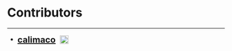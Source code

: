 # Contributors
<hr>

<!-- calimaco -->
- <span style="font-size: 20px; vertical-align: middle">[**calimaco**](https://github.com/calimaco)</span><img src="https://upload.wikimedia.org/wikipedia/commons/6/6f/Brasao_do_Sao_Paulo_Futebol_Clube.svg" alt="spfc" style="width: 20px; display: inline; margin-left: 10px; vertical-align: middle;">

<!-- you -->

